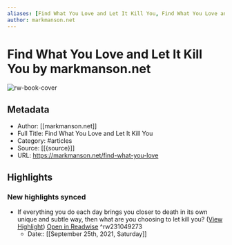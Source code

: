 ```yaml
---
aliases: [Find What You Love and Let It Kill You, Find What You Love and Let It Kill You]
author: markmanson.net
---
```

# Find What You Love and Let It Kill You by markmanson.net

![rw-book-cover](https://readwise-assets.s3.amazonaws.com/static/images/article4.6bc1851654a0.png)

## Metadata
- Author: [[markmanson.net]]
- Full Title: Find What You Love and Let It Kill You
- Category: #articles
- Source: [[{source}]]
- URL: https://markmanson.net/find-what-you-love

## Highlights
### New highlights synced
- If everything you do each day brings you closer to death in its own unique and subtle way, then what are you choosing to let kill you? ([View Highlight](https://instapaper.com/read/1419035104/17558303)) [Open in Readwise](https://readwise.io/open/231049273) ^rw231049273
    - Date:: [[September 25th, 2021, Saturday]]
